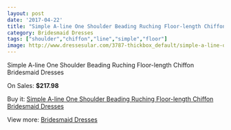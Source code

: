 ```yaml
---
layout: post
date: '2017-04-22'
title: "Simple A-line One Shoulder Beading Ruching Floor-length Chiffon Bridesmaid Dresses"
category: Bridesmaid Dresses
tags: ["shoulder","chiffon","line","simple","floor"]
image: http://www.dressesular.com/3787-thickbox_default/simple-a-line-one-shoulder-beading-ruching-floor-length-chiffon-bridesmaid-dresses.jpg
---
```

Simple A-line One Shoulder Beading Ruching Floor-length Chiffon Bridesmaid Dresses

On Sales: **$217.98**
<a href="https://www.dressesular.com/bridesmaid-dresses/1490-simple-a-line-one-shoulder-beading-ruching-floor-length-chiffon-bridesmaid-dresses.html"><amp-img layout="responsive" width="600" height="600" src="//www.dressesular.com/3787-thickbox_default/simple-a-line-one-shoulder-beading-ruching-floor-length-chiffon-bridesmaid-dresses.jpg" alt="Simple A-line One Shoulder Beading Ruching Floor-length Chiffon Bridesmaid Dresses 0" /></a>

Buy it: [Simple A-line One Shoulder Beading Ruching Floor-length Chiffon Bridesmaid Dresses](https://www.dressesular.com/bridesmaid-dresses/1490-simple-a-line-one-shoulder-beading-ruching-floor-length-chiffon-bridesmaid-dresses.html "Simple A-line One Shoulder Beading Ruching Floor-length Chiffon Bridesmaid Dresses")

View more: [Bridesmaid Dresses](https://www.dressesular.com/4-bridesmaid-dresses "Bridesmaid Dresses")